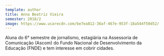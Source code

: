 ```yaml
---
template: author
title: Anna Beatriz Vieira
semester: 2018/2
image: https://www.ucarecdn.com/be7ea812-36af-467e-953f-18a544f50d52/
---
```

Aluna do 6° semestre de jornalismo, estagiária na Assessoria de Comunicação (Ascom) do Fundo Nacional de Desenvolvimento da Educação (FNDE) e tem interesse em cobrir cidades.

